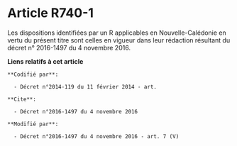 # Article R740-1

Les dispositions identifiées par un R applicables en Nouvelle-Calédonie en vertu du présent titre sont celles en vigueur dans
leur rédaction résultant du décret n° 2016-1497 du 4 novembre 2016.

**Liens relatifs à cet article**

	**Codifié par**:

	  - Décret n°2014-119 du 11 février 2014 - art.

	**Cite**:

	  - Décret n°2016-1497 du 4 novembre 2016

	**Modifié par**:

	  - Décret n°2016-1497 du 4 novembre 2016 - art. 7 (V)
